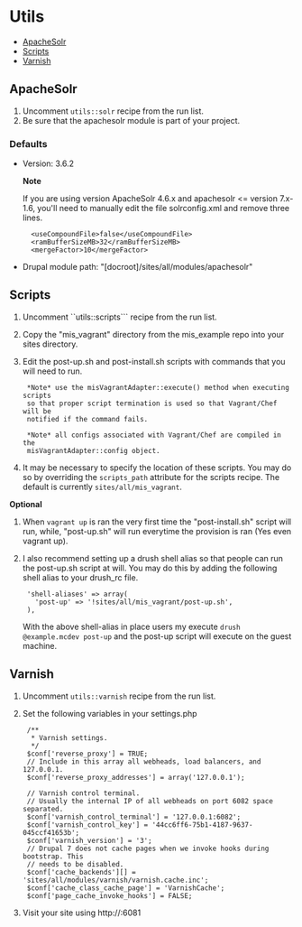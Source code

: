 # Utils

* [ApacheSolr](#apachesolr)
* [Scripts](#scripts)
* [Varnish](#varnish)

## ApacheSolr <a name="apachesolr"></a>

1. Uncomment ```utils::solr``` recipe from the run list.
2. Be sure that the apachesolr module is part of your project.

### Defaults

* Version: 3.6.2

  **Note**

  If you are using version ApacheSolr 4.6.x and apachesolr <= version 7.x-1.6,
  you'll need to manually edit the file solrconfig.xml and remove three lines.

        <useCompoundFile>false</useCompoundFile>
        <ramBufferSizeMB>32</ramBufferSizeMB>
        <mergeFactor>10</mergeFactor>

* Drupal module path: "[docroot]/sites/all/modules/apachesolr"

## Scripts <a name="scripts"></a>

1. Uncomment ``utils::scripts``` recipe from the run list.
2. Copy the "mis_vagrant" directory from the mis_example repo into your sites
   directory.
3. Edit the post-up.sh and post-install.sh scripts with commands that you will
   need to run.

        *Note* use the misVagrantAdapter::execute() method when executing scripts
        so that proper script termination is used so that Vagrant/Chef will be
        notified if the command fails.

        *Note* all configs associated with Vagrant/Chef are compiled in the
        misVagrantAdapter::config object.

4. It may be necessary to specify the location of these scripts. You may do so
   by overriding the ```scripts_path``` attribute for the scripts recipe. The
   default is currently ```sites/all/mis_vagrant```.

**Optional**

1. When ```vagrant up``` is ran the very first time the "post-install.sh" script
   will run, while, "post-up.sh" will run everytime the provision is ran
   (Yes even vagrant up).
2. I also recommend setting up a drush shell alias so that people can run the
   post-up.sh script at will. You may do this by adding the following shell alias
   to your drush_rc file.

        'shell-aliases' => array(
          'post-up' => '!sites/all/mis_vagrant/post-up.sh',
        ),

   With the above shell-alias in place users my execute ```drush @example.mcdev post-up```
   and the post-up script will execute on the guest machine.


## Varnish <a name="varnish"></a>

1. Uncomment ```utils::varnish``` recipe from the run list.
2. Set the following variables in your settings.php


        /**
         * Varnish settings.
         */
        $conf['reverse_proxy'] = TRUE;
        // Include in this array all webheads, load balancers, and 127.0.0.1.
        $conf['reverse_proxy_addresses'] = array('127.0.0.1');

        // Varnish control terminal.
        // Usually the internal IP of all webheads on port 6082 space separated.
        $conf['varnish_control_terminal'] = '127.0.0.1:6082';
        $conf['varnish_control_key'] = '44cc6ff6-75b1-4187-9637-045ccf41653b';
        $conf['varnish_version'] = '3';
        // Drupal 7 does not cache pages when we invoke hooks during bootstrap. This
        // needs to be disabled.
        $conf['cache_backends'][] = 'sites/all/modules/varnish/varnish.cache.inc';
        $conf['cache_class_cache_page'] = 'VarnishCache';
        $conf['page_cache_invoke_hooks'] = FALSE;


3. Visit your site using http://<host>:6081
